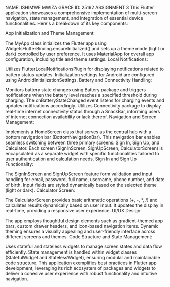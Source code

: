 NAME: ISHIMWE MWIZA GRACE
ID: 25192
                      ASSIGNMENT 3
This Flutter application showcases a comprehensive implementation of multi-screen navigation, state management, and integration of essential device functionalities. Here's a breakdown of its key components:

App Initialization and Theme Management:

The MyApp class initializes the Flutter app using WidgetsFlutterBinding.ensureInitialized() and sets up a theme mode (light or dark) controlled by user preference. It uses MaterialApp for overall app configuration, including title and theme settings.
Local Notifications:

Utilizes FlutterLocalNotificationsPlugin for displaying notifications related to battery status updates. Initialization settings for Android are configured using AndroidInitializationSettings.
Battery and Connectivity Handling:

Monitors battery state changes using Battery package and triggers notifications when the battery level reaches a specified threshold during charging. The onBatteryStateChanged event listens for charging events and updates notifications accordingly.
Utilizes Connectivity package to display real-time internet connectivity status through a SnackBar, informing users of internet connection availability or lack thereof.
Navigation and Screen Management:

Implements a HomeScreen class that serves as the central hub with a bottom navigation bar (BottomNavigationBar). This navigation bar enables seamless switching between three primary screens: Sign In, Sign Up, and Calculator.
Each screen (SignInScreen, SignUpScreen, CalculatorScreen) is encapsulated as a separate widget with specific functionalities tailored to user authentication and calculation needs.
Sign In and Sign Up Functionality:

The SignInScreen and SignUpScreen feature form validation and input handling for email, password, full name, username, phone number, and date of birth. Input fields are styled dynamically based on the selected theme (light or dark).
Calculator Screen:

The CalculatorScreen provides basic arithmetic operations (+, -, *, /) and calculates results dynamically based on user input. It updates the display in real-time, providing a responsive user experience.
UI/UX Design:

The app employs thoughtful design elements such as gradient-themed app bars, custom drawer headers, and icon-based navigation items. Dynamic theming ensures a visually appealing and user-friendly interface across different screens and themes.
Code Structure and State Management:

Uses stateful and stateless widgets to manage screen states and data flow efficiently. State management is handled within widget classes (StatefulWidget and StatelessWidget), ensuring modular and maintainable code structure.
This application exemplifies best practices in Flutter app development, leveraging its rich ecosystem of packages and widgets to deliver a cohesive user experience with robust functionality and intuitive navigation.






